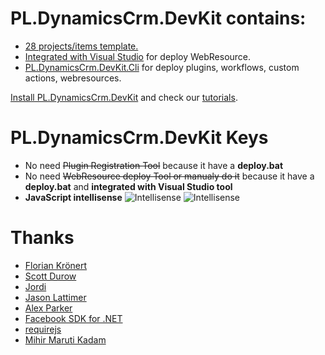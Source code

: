 # PL.DynamicsCrm.DevKit contains:
* [28 projects/items template.](https://github.com/phuocle/Dynamics-Crm-DevKit/wiki/Projects-and-Items-Template)
* [Integrated with Visual Studio](https://github.com/phuocle/Dynamics-Crm-DevKit/wiki/Integrated-with-Visual-Studio) for deploy WebResource.
* [PL.DynamicsCrm.DevKit.Cli](https://github.com/phuocle/Dynamics-Crm-DevKit/wiki/CLI) for deploy plugins, workflows, custom actions, webresources.

[Install PL.DynamicsCrm.DevKit](https://github.com/phuocle/Dynamics-Crm-DevKit/wiki/Install) and check our [tutorials](https://github.com/phuocle/Dynamics-Crm-DevKit/wiki/Tutorials).

# PL.DynamicsCrm.DevKit Keys
* No need ~~Plugin Registration Tool~~ because it have a **deploy.bat**
* No need ~~WebResource deploy Tool or manualy do it~~ because it have a **deploy.bat** and **integrated with Visual Studio tool**
* **JavaScript intellisense**
![Intellisense](https://github.com/phuocle/Dynamics-Crm-DevKit/blob/master/wiki/images/tutorials/7/intellisense.gif)
![Intellisense](https://github.com/phuocle/Dynamics-Crm-DevKit/blob/master/wiki/images/tutorials/10/intellisense.gif)

# Thanks
* [Florian Krönert](https://github.com/DigitalFlow/Xrm-WebApi-Client)
* [Scott Durow](https://github.com/scottdurow/SparkleXrm/tree/master/spkl)
* [Jordi](https://github.com/jordimontana82/fake-xrm-easy)
* [Jason Lattimer](https://github.com/jlattimer/CRMDeveloperExtensions)
* [Alex Parker](https://github.com/zanders3/json)
* [Facebook SDK for .NET](https://github.com/facebook-csharp-sdk/simple-json)
* [requirejs](https://github.com/requirejs/requirejs)
* [Mihir Maruti Kadam](https://github.com/mihirkadam/FormScriptGenerator)
